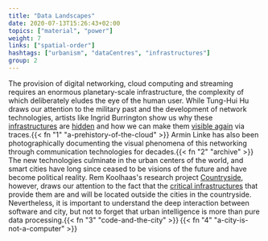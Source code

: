 ```yaml
---
title: "Data Landscapes"
date: 2020-07-13T15:26:43+02:00
topics: ["material", "power"]
weight: 7
links: ["spatial-order"]
hashtags: ["urbanism", "dataCentres", "infrastructures"]
group: 2
---
```


The provision of digital networking, cloud computing and streaming requires an enormous planetary-scale infrastructure, the complexity of which deliberately eludes the eye of the human user. While Tung-Hui Hu draws our attention to the military past and the development of network technologies, artists like Ingrid Burrington show us why these [infrastructures](http://lifewinning.com/projects/networks-of-new-york/) are [hidden](https://www.theatlantic.com/technology/archive/2015/08/how-to-see-invisible-infrastructure/401204/) and how we can make them [visible again](https://www.theatlantic.com/technology/archive/2016/01/amazon-web-services-data-center/423147/) via traces.{{< fn "1" "a-prehistory-of-the-cloud" >}} Armin Linke has also been photographically documenting the visual phenomena of this networking through communication technologies for decades.{{< fn "2" "archive" >}} The new technologies culminate in the urban centers of the world, and smart cities have long since ceased to be visions of the future and have become political reality. Rem Koolhaas's research project [Countryside](https://oma.eu/lectures/countryside), however, draws our attention to the fact that the [critical infrastructures](https://www.datafarms.org/2019/12/16/cloud-cosmogram/) that provide them are and will be located outside the cities in the countryside. Nevertheless, it is important to understand the deep interaction between software and city, but not to forget that urban intelligence is more than pure data processing.{{< fn "3" "code-and-the-city" >}}&#8239;{{< fn "4" "a-city-is-not-a-computer" >}}